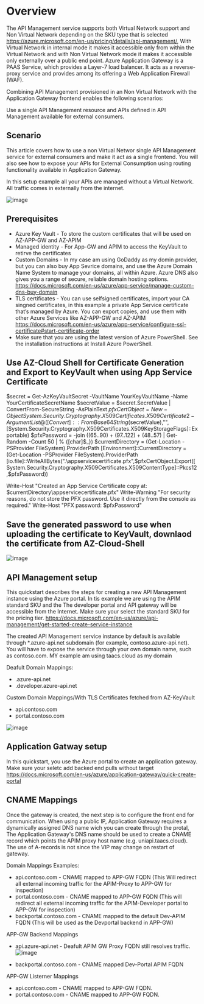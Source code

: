 # Overview

The API Management service supports both Virtual Network support and Non Virtual Network depending on the SKU type that is selected https://azure.microsoft.com/en-us/pricing/details/api-management/, With Virtual Network in internal mode it makes it accessible only from within the Virtual Network and with Non Virtual Network mode it makes it accessible only externally over a public end point. Azure Application Gateway is a PAAS Service, which provides a Layer-7 load balancer. It acts as a reverse-proxy service and provides among its offering a Web Application Firewall (WAF).

Combining API Management provisioned in an Non Virtual Network with the Application Gateway frontend enables the following scenarios:

Use a single API Management resource and APIs defined in API Management available for external consumers.


## Scenario

This article covers how to use a non Virtual Networ single API Management service for external consumers and make it act as a single frontend. You will also see how to expose your APIs for External Consumption using routing functionality available in Application Gateway. 

In this setup example all your APIs are managed without a Virtual Network. All traffic comes in externally from the internet.

![image](https://user-images.githubusercontent.com/81341827/121389809-c49eb480-c91a-11eb-95ea-04a09fec2803.png)

## Prerequisites

- Azure Key Vault - To store the custom certificates that will be used on AZ-APP-GW and AZ-APIM
- Managed identity - For App-GW and APIM to access the KeyVault to retirve the certificates
- Custom Domains - In my case am using GoDaddy as my domin provider, but you can also buy App Sevrice domains, and use the Azure Domain Name    System to manage your domains, all within Azure. Azure DNS also gives you a range of secure, reliable domain hosting options. https://docs.microsoft.com/en-us/azure/app-service/manage-custom-dns-buy-domain
- TLS certificates - You can use selfsigned certificates, import your CA singned certificates, in this example a private App Service certificate that’s managed by Azure. You can export copies, and use them with other Azure Services like AZ-APP-GW and AZ-APIM https://docs.microsoft.com/en-us/azure/app-service/configure-ssl-certificate#start-certificate-order
- Make sure that you are using the latest version of Azure PowerShell. See the installation instructions at Install Azure PowerShell.

## Use AZ-Cloud Shell for Certificate Generation and Export to KeyVault when using App Service Certificate

$secret = Get-AzKeyVaultSecret -VaultName YourKeyVaultName  -Name YourCertificateSecretName
$secretValue = $secret.SecretValue | ConvertFrom-SecureString -AsPlainText
$pfxCertObject= New-Object System.Security.Cryptography.X509Certificates.X509Certificate2 -ArgumentList @([Convert]::FromBase64String($secretValue),"",[System.Security.Cryptography.X509Certificates.X509KeyStorageFlags]::Exportable)
$pfxPassword = -join ((65..90) + (97..122) + (48..57) | Get-Random -Count 50 | % {[char]$_})
$currentDirectory = (Get-Location -PSProvider FileSystem).ProviderPath
[Environment]::CurrentDirectory = (Get-Location -PSProvider FileSystem).ProviderPath
[io.file]::WriteAllBytes(".\appservicecertificate.pfx",$pfxCertObject.Export([System.Security.Cryptography.X509Certificates.X509ContentType]::Pkcs12,$pfxPassword))

Write-Host "Created an App Service Certificate copy at: $currentDirectory\appservicecertificate.pfx"
Write-Warning "For security reasons, do not store the PFX password. Use it directly from the console as required."
Write-Host "PFX password: $pfxPassword"

## Save the generated password to use when uploading the certificate to KeyVault, downlaod the certificate from AZ-Cloud-Shell
![image](https://user-images.githubusercontent.com/81341827/121402584-113cbc80-c928-11eb-99ef-c803ee5d8a86.png)

## API Management setup
This quickstart describes the steps for creating a new API Management instance using the Azure portal. In tis example we are using the APIM standard SKU and the The developer portal and API gateway will be accessible from the Internet. Make sure your select the standard SKU for the pricing tier. https://docs.microsoft.com/en-us/azure/api-management/get-started-create-service-instance

The created API Management service instance by default is available through *.azure-api.net subdomain (for example, contoso.azure-api.net). You will have to expose the service through your own domain name, such as contoso.com. MY example am using taacs.cloud as my domain

Deafult Domain Mappings:
  - <apim-service-name>.azure-api.net
  - <apim-service-name>.developer.azure-api.net
  
Custom Domain Mappings/With TLS Certificates fetched from AZ-KeyVault
  - api.contoso.com
  - portal.contoso.com
  
![image](https://user-images.githubusercontent.com/81341827/121414342-86ae8a00-c934-11eb-8dfa-c7208170012b.png)


## Application Gatway setup
In this quickstart, you use the Azure portal to create an application gateway. Make sure your seletc add backed end pulls without target https://docs.microsoft.com/en-us/azure/application-gateway/quick-create-portal
  
## CNAME Mappings
  
Once the gateway is created, the next step is to configure the front end for communication. When using a public IP, Application Gateway requires a dynamically assigned DNS name wich you can create through the protal, The Application Gateway's DNS name should be used to create a CNAME record which points the APIM proxy host name (e.g. uniapi.taacs.cloud). The use of A-records is not since the VIP may change on restart of gateway.

Domain Mappings Examples:

- api.contoso.com - CNAME mapped to APP-GW FQDN (This Will redirect all external incoming traffic for the APIM-Proxy to APP-GW for inspection)
- portal.contoso.com - CNAME mapped to APP-GW FQDN (This will redirect all external incoming traffic for the APIM-Developer portal to APP-GW for inspection)
- backportal.contoso.com - CNAME mapped to the default Dev-APIM FQDN (This will be used as the Devportal backend in APP-GW)
 
APP-GW Backend Mappings
- api.azure-api.net - Deafult APIM GW Proxy FQDN still resolves traffic. 
![image](https://user-images.githubusercontent.com/81341827/121414786-0b010d00-c935-11eb-862c-f49233f99af7.png)

- backportal.contoso.com - CNAME mapped Dev-Portal APIM FQDN
  
  
APP-GW Listerner Mappings
- api.contoso.com - CNAME mapped to APP-GW FQDN.
- portal.contoso.com - CNAME mapped to APP-GW FQDN.

  



  

  
  



